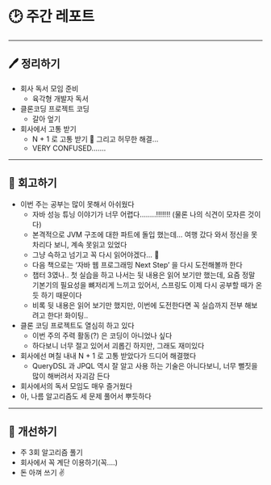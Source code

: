 # 🕑 주간 레포트

---

## 🖊 정리하기

- 회사 독서 모임 준비
  - 육각형 개발자 독서
- 클론코딩 프로젝트 코딩
  - 갈아 엎기
- 회사에서 고통 받기
  - N + 1 로 고통 받기 🫠 그리고 허무한 해결…
  - VERY CONFUSED…….

---

## 💭 회고하기

- 이번 주는 공부는 많이 못해서 아쉬웠다
  - 자바 성능 튜닝 이야기가 너무 어렵다……..!!!!!!! (물론 나의 식견이 모자른 것이다)
  - 본격적으로 JVM 구조에 대한 파트에 돌입 했는데… 여행 갔다 와서 정신을 못차리다 보니, 계속 못읽고 있었다
  - 그냥 슥하고 넘기고 꼭 다시 읽어야겠다… 🥹
  - 다음 책으로는 ‘자바 웹 프로그래밍 Next Step’ 을 다시 도전해볼까 한다
  - 챕터 3였나.. 첫 실습을 하고 나서는 뒷 내용은 읽어 보기만 했는데, 요즘 정말 기본기의 필요성을 뼈저리게 느끼고 있어서, 스프링도 이제 다시 공부할 때가 온 듯 하기 때문이다
  - 비록 뒷 내용은 읽어 보기만 했지만, 이번에 도전한다면 꼭 실습까지 전부 해보려고 한다! 화이팅..
- 클론 코딩 프로젝트도 열심히 하고 있다
  - 이번 주의 주력 활동(?) 은 코딩이 아니었나 싶다
  - 하다보니 너무 절고 있어서 괴롭긴 하지만, 그래도 재미있다
- 회사에선 며칠 내내 N + 1 로 고통 받았다가 드디어 해결했다
  - QueryDSL 과 JPQL 역시 잘 알고 사용 하는 기술은 아니다보니, 너무 뻘짓을 많이 해버려서 자괴감 든다
- 회사에서의 독서 모임도 매우 즐거웠다
- 아, 나름 알고리즘도 세 문제 풀어서 뿌듯하다

---

## 🥊 개선하기

- 주 3회 알고리즘 풀기
- 회사에서 꼭 계단 이용하기(꼭….)
- 돈 아껴 쓰기 ✌️
